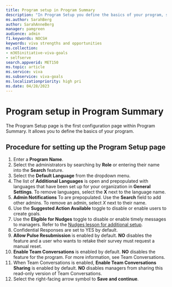 ```yaml
---
title: Program setup in Program Summary
description: "In Program Setup you define the basics of your program, such as its name and what languages will be needed."
ms.author: SarahBerg
author: SarahAnneBerg
manager: pamgreen
audience: admin
f1.keywords: NOCSH
keywords: viva strengths and opportunities
ms.collection:  
- m365initiative-viva-goals
- selfserve 
search.appverid: MET150 
ms.topic: article
ms.service: viva
ms.subservice: viva-goals
ms.localizationpriority: high pri
ms.date: 04/28/2023
---
```



# Program setup in Program Summary

The Program Setup page is the first configuration page within Program Summary. It allows you to define the basics of your program.

## Procedure for setting up the Program Setup page 

1. Enter a **Program Name**.
1. Select the administrators by searching by **Role** or entering their name into the **Search** feature.
1. Select the **Default Language** from the dropdown menu.
1. The list of **Additional Languages** is open and prepopulated with languages that have been set up for your organization in **General Settings**. To remove languages, select the **X** next to the language name.
1. **Admin Notifications** To are prepopulated. Use the **Search** field to add other admins. To remove an admin, select *X* next to their name.
1. Use the **Suggested Action Available** toggle to disable or enable users to create goals.
1. Use the **Eligible for Nudges** toggle to disable or enable timely messages to managers. Refer to the [Nudges lesson for additional setup](https://www.microsoft.com).  
1. Confidential Responses are set to YES by default.  
1. **Allow Pulse Resubmission** is enabled by default. **NO** disables the feature and a user who wants to retake their survey must request a manual reset.
1. **Enable Team Conversations** is enabled by default. **NO** disables the feature for the program. For more information, see Team Conversations. 
1. When Team Conversations is enabled, **Enable Team Conversations Sharing** is enabled by default. **NO** disables managers from sharing this read-only version of Team Conversations.  
1. Select the right-facing arrow symbol to **Save and continue**. 